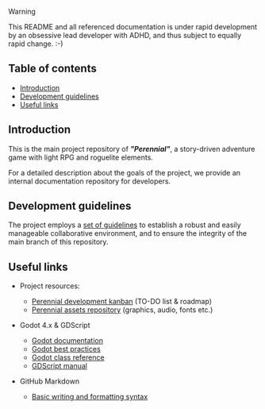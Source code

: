> [!WARNING]
> This README and all referenced documentation is under rapid development by an obsessive lead developer with ADHD, and thus subject to equally rapid change. :-)

## Table of contents
- [Introduction](#introduction)
- [Development guidelines](#development-guidelines)
- [Useful links](#useful-links)

## Introduction

This is the main project repository of ***"Perennial"***, a story-driven adventure game with light RPG and roguelite elements.

For a detailed description about the goals of the project, we provide an internal documentation repository for developers. 

## Development guidelines

The project employs a [set of guidelines](CONTRIBUTING.md) to establish a robust and easily manageable collaborative environment, and to ensure the integrity of the main branch of this repository. 

## Useful links

- Project resources:
  - [Perennial development kanban](https://github.com/users/mirakardia/projects/1) (TO-DO list & roadmap)
  - [Perennial assets repository](https://drive.google.com/drive/folders/1BQNHIe8jIRIbZESNWFXLoc2x_lmwdXC1?usp=drive_link) (graphics, audio, fonts etc.)

- Godot 4.x & GDScript
  - [Godot documentation](https://docs.godotengine.org/en/stable/)
  - [Godot best practices](https://docs.godotengine.org/en/stable/tutorials/best_practices/)
  - [Godot class reference](https://docs.godotengine.org/en/stable/classes/)
  - [GDScript manual](https://docs.godotengine.org/en/stable/tutorials/scripting/gdscript/)

- GitHub Markdown
  - [Basic writing and formatting syntax](https://docs.github.com/en/get-started/writing-on-github/getting-started-with-writing-and-formatting-on-github/basic-writing-and-formatting-syntax)


